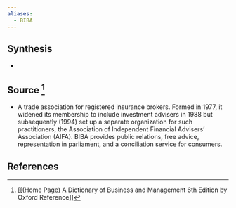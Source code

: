 ```yaml
---
aliases:
  - BIBA
---
```

## Synthesis
- 
## Source [^1]
- A trade association for registered insurance brokers. Formed in 1977, it widened its membership to include investment advisers in 1988 but subsequently (1994) set up a separate organization for such practitioners, the Association of Independent Financial Advisers’ Association (AIFA). BIBA provides public relations, free advice, representation in parliament, and a conciliation service for consumers.
## References

[^1]: [[(Home Page) A Dictionary of Business and Management 6th Edition by Oxford Reference]]